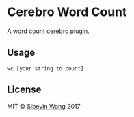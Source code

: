 # Cerebro Word Count

A word count cerebro plugin.

[](screenshot.git)

## Usage

```
wc [your string to count]
```

## License

MIT © [Sibevin Wang](http://sibevin.github.io) 2017
